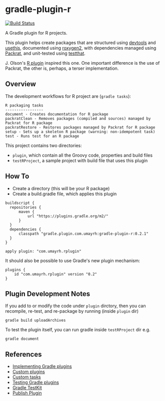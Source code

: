 # gradle-plugin-r

[![Build Status](https://travis-ci.org/umayrh/gradle-plugin-r.svg?branch=master)](https://travis-ci.org/umayrh/gradle-plugin-r)

A Gradle plugin for R projects.

This plugin helps create packages that are structured using [devtools](https://github.com/hadley/devtools) and 
[usethis](https://github.com/r-lib/usethis), documented using [roxygen2](https://github.com/klutometis/roxygen), 
with dependencies managed using [Packrat](https://rstudio.github.io/packrat/), and unit-tested using 
[testthat](https://github.com/hadley/testthat).

J. Olson's [R plugin](https://github.com/jamiefolson/gradle-plugin-r) inspired this one. One important difference is the use of Packrat,
the other is, perhaps, a terser implementation.

## Overview

The development workflows for R project are (`gradle tasks`):

```
R packaging tasks
-----------------
document - Creates documentation for R package
packratClean - Removes packages (compiled and sources) managed by Packrat for R package
packratRestore - Restores packages managed by Packrat for R package
setup - Sets up a skeleton R package (warning: non-idempotent task)
test - Runs test for an R package
```

This project contains two directories:

* `plugin`, which contain all the Groovy code, properties and build files
* `testRProject`, a sample project with build file that uses this plugin

## How To

* Create a directory (this will be your R package)
* Create a build.gradle file, which applies this plugin

```
buildscript {
  repositories {
      maven {
          url "https://plugins.gradle.org/m2/"
      }
  }
  dependencies {
      classpath "gradle.plugin.com.umayrh:gradle-plugin-r:0.2.1"
  }
}

apply plugin: "com.umayrh.rplugin"
```

It should also be possible to use Gradle's new plugin mechanism:

````
plugins {
    id "com.umayrh.rplugin" version "0.2"
}
````

## Plugin Development Notes

If you add to or modify the code under `plugin` dirctory, then you can
recompile, re-test, and re-package by running (inside `plugin` dir)

`gradle build uploadArchives`

To test the plugin itself, you can run gradle inside `testRProject` dir e.g.

`gradle document`

## References

* [Implementing Gradle plugins](https://guides.gradle.org/implementing-gradle-plugins/)
* [Custom plugins](https://docs.gradle.org/current/userguide/custom_plugins.html)
* [Custom tasks](https://docs.gradle.org/current/userguide/custom_tasks.html)
* [Testing Gradle plugins](https://guides.gradle.org/testing-gradle-plugins/)
* [Gradle TestKit](https://docs.gradle.org/current/userguide/test_kit.html)
* [Publish Plugin](https://plugins.gradle.org/docs/publish-plugin)
